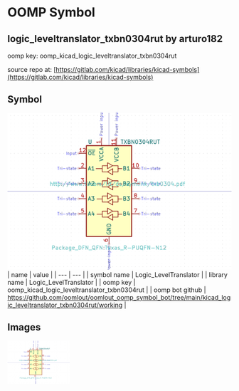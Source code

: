 # OOMP Symbol  
## logic_leveltranslator_txbn0304rut  by arturo182  
  
oomp key: oomp_kicad_logic_leveltranslator_txbn0304rut  
  
source repo at: [https://gitlab.com/kicad/libraries/kicad-symbols](https://gitlab.com/kicad/libraries/kicad-symbols)  
## Symbol  
  
[![working.png](working_600.png)](working.png)  
| name | value | 
| --- | --- | 
| symbol name | Logic_LevelTranslator | 
| library name | Logic_LevelTranslator | 
| oomp key | oomp_kicad_logic_leveltranslator_txbn0304rut | 
| oomp bot github | https://github.com/oomlout/oomlout_oomp_symbol_bot/tree/main/kicad_logic_leveltranslator_txbn0304rut/working | 
## Images  
  
[![working.png](working_140.png)](working.png)  
